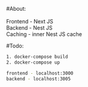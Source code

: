 #About: <br/><br/>
Frontend - Next JS <br/>
Backend - Nest JS <br />
Caching - inner Nest JS cache

#Todo:
```sh
1. docker-compose build
2. docker-compose up
```

```sh
frontend - localhost:3000
backend - localhost:3005
```
